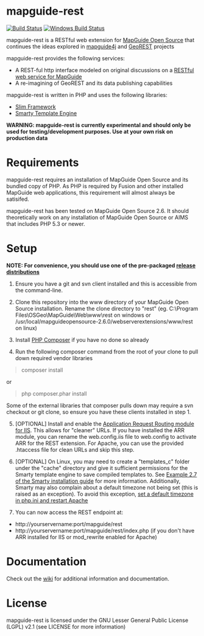 mapguide-rest
=============

[![Build Status](https://travis-ci.org/jumpinjackie/mapguide-rest.svg)](https://travis-ci.org/jumpinjackie/mapguide-rest)
[![Windows Build Status](https://ci.appveyor.com/api/projects/status/trt32l1n4p20uwvp/branch/master?svg=true)](https://ci.appveyor.com/project/jumpinjackie/mapguide-rest)

mapguide-rest is a RESTful web extension for [MapGuide Open Source](http://mapguide.osgeo.org) that continues the ideas explored in [mapguide4j](https://github.com/jumpinjackie/mapguide4j) and [GeoREST](https://code.google.com/p/georest/) projects

mapguide-rest provides the following services:

 - A REST-ful http interface modeled on original discussions on a [RESTful web service for MapGuide](http://trac.osgeo.org/mapguide/wiki/Future/RESTfulWebServices)
 - A re-imagining of GeoREST and its data publishing capabilities

mapguide-rest is written in PHP and uses the following libraries:

 - [Slim Framework](http://www.slimframework.com/)
 - [Smarty Template Engine](http://www.smarty.net)

**WARNING: mapguide-rest is currently experimental and should only be used for testing/development purposes. Use at your own risk on production data**

Requirements
============

mapguide-rest requires an installation of MapGuide Open Source and its bundled copy of PHP. As PHP is required by Fusion and other installed MapGuide web applications, this requirement will almost always be satisifed.

mapguide-rest has been tested on MapGuide Open Source 2.6. It should theoretically work on any installation of MapGuide Open Source or AIMS that includes PHP 5.3 or newer.

Setup
=====

**NOTE: For convenience, you should use one of the pre-packaged [release distributions](https://github.com/jumpinjackie/mapguide-rest/releases)**

 1. Ensure you have a git and svn client installed and this is accessible from the command-line.

 2. Clone this repository into the www directory of your MapGuide Open Source installation. Rename the clone directory to "rest" (eg. C:\Program Files\OSGeo\MapGuide\Web\www\rest on windows or /usr/local/mapguideopensource-2.6.0/webserverextensions/www/rest on linux)

 3. Install [PHP Composer](https://getcomposer.org/) if you have no done so already

 4. Run the following composer command from the root of your clone to pull down required vendor libraries
 > composer install
 
 or
 
 > php composer.phar install

 Some of the external libraries that composer pulls down may require a svn checkout or git clone, so ensure you have these clients installed in step 1.

 5. [OPTIONAL] Install and enable the [Application Request Routing module for IIS](http://www.iis.net/downloads/microsoft/application-request-routing). This allows for "cleaner" URLs. If you have installed the ARR module, you can rename the web.config.iis file to web.config to activate ARR for the REST extension. For Apache, you can use the provided .htaccess file for clean URLs and skip this step.

 6. [OPTIONAL] On Linux, you may need to create a "templates_c" folder under the "cache" directory and give it sufficient permissions for the Smarty template engine to save compiled templates to. See [Example 2.7 of the Smarty installation guide](http://www.smarty.net/docsv2/en/installing.smarty.basic.tpl) for more information. Additionally, Smarty may also complain about a default timezone not being set (this is raised as an exception). To avoid this exception, [set a default timezone in php.ini and restart Apache](http://au2.php.net/manual/en/datetime.configuration.php#ini.date.timezone)

 7. You can now access the REST endpoint at:
 
  - http://yourservername:port/mapguide/rest
  - http://yourservername:port/mapguide/rest/index.php (if you don't have ARR installed for IIS or mod_rewrite enabled for Apache)

Documentation
=============

Check out the [wiki](https://github.com/jumpinjackie/mapguide-rest/wiki) for additional information and documentation.

License
=======

mapguide-rest is licensed under the GNU Lesser General Public License (LGPL) v2.1 (see LICENSE for more information)

